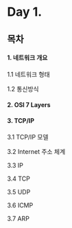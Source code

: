 # Day 1.

## 목차
 
 #### 1. 네트워크 개요
 
 1.1 네트워크 형태
 
 1.2 통신방식
 
 #### 2. OSI 7 Layers
 
 #### 3. TCP/IP
 3.1 TCP/IP 모델
 
 3.2 Internet 주소 체계
 
 3.3 IP
 
 3.4 TCP
 
 3.5 UDP
 
 3.6 ICMP
 
 3.7 ARP
 
 
